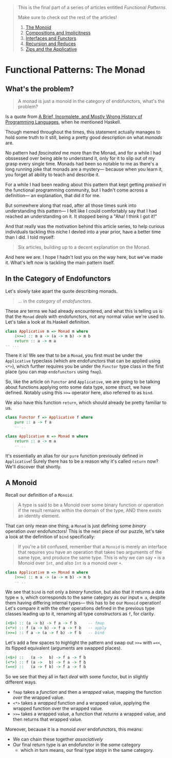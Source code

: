 > This is the final part of a series of articles entitled *Functional Patterns*.
>
> Make sure to check out the rest of the articles!
>
> 1. [The Monoid](https://dev.to/if-els/functional-patterns-the-monoid-22ef)
> 2. [Compositions and Implicitness](https://dev.to/if-els/functional-patterns-composition-and-implicitness-4n08)
> 3. [Interfaces and Functors](https://dev.to/if-els/functional-patterns-interfaces-and-functors-359e)
> 4. [Recursion and Reduces](https://dev.to/if-els/functional-patterns-recursions-and-reduces-jhk)
> 5. [Zips and the Applicative](https://dev.to/if-els/functional-patterns-zips-and-the-applicative-14om)

# Functional Patterns: The Monad

## What's the problem?

> A monad is just a monoid in the category of endofunctors, what's the problem?

Is a quote from [A Brief, Incomplete, and Mostly Wrong History of Programming Languages](http://james-iry.blogspot.com/2009/05/brief-incomplete-and-mostly-wrong.html), when he mentioned Haskell.

Though memed throughout the times, this statement actually manages to hold some truth to it still, being a pretty good description on what *monads* are.

No pattern had *fascinated* me more than the Monad, and for a while I had obssessed over being able to understand it, only for it to slip out of my grasp every single time. Monads had been so notable to me as there's a long running joke that monads are a mystery— because when you learn it, you forget all ability to teach and describe it.

For a while I had been reading about this pattern that kept getting *praised* in the functional programming community, but I hadn't come across a definition— an explanation, that did *it* for me.

But somewhere along that road, after all those times sunk into understanding this pattern— I felt like I could comfortably say that I had reached an understanding on it. It stopped being a "Aha! I think I got it!"

And that really was the motivation behind this article series, to help curious individuals tackling this niche I devled into a year prior, have a better time than I did. I told myself:

> Six articles, building up to a decent explanation on the Monad.

And here we are. I hope I hadn't lost you on the way here, but we've made it. What's left now is tackling the main pattern itself.

## In the Category of Endofunctors

Let's slowly take apart the quote describing monads.

> ... in the *category* of *endofunctors*.

These are terms we had already encountered, and what this is telling us is that the `Monad` *deals* with endofunctors, not any normal value we're used to. Let's take a look at its Haskell definition.

```hs
class Applicative m => Monad m where
    (>>=) :: m a -> (a -> m b) -> m b
    return :: a -> m a
-- ...
```

There it is! We see that to be a `Monad`, you first must be under the `Applicative` typeclass (which are endofunctors that can be applied using `<*>`), which further requires you be under the `Functor` type class in the first place (you can map `endofunctors` using `fmap`).

So, like the article on `Functor` and `Applicative`, we are going to be talking about functions applying onto some data type, some struct, we have defined. Notably using this `>>=` operator here, also referred to as `bind`.

We also have this function `return`, which should already be pretty familiar to us.

```hs
class Functor f => Applicative f where
    pure :: a -> f a
    -- ..

class Applicative m => Monad m where
    return :: a -> m a
    -- ..
```

It's essentially an alias for our `pure` function previously defined in `Applicative`! Surely there has to be a reason why it's called `return` now? We'll discover that shortly.

## A Monoid
Recall our definition of a `Monoid`.

> A type is said to be a Monoid over some binary function or operation if the result remains within the domain of the type, AND there exists an identity element.

That can only mean one thing, a `Monad` is just defining some *binary* operation *over* endofunctors! This is the next piece of our puzzle, let's take a look at the definition of `bind` specifically:

> If you're a bit confused, remember that a `Monoid` is merely an interface that requires you have an operation that takes two arguments of the same type, and produce the same type. This is why we can say `+` is a Monoid over `Int`, and also `Int` is a monoid over `+`.

```hs
class Applicative m => Monad m where
    (>>=) :: m a -> (a -> m b) -> m b
    -- ..
```

We see that `bind` is not only a *binary* function, but also that it returns a data type `m b`, which corresponds to the same category as our input `m a`, despite them having differing internal types— this has to be our `Monoid` operation! Let's compare it with the other operations defined in the previous type classes leading up to it, renaming all type constructors as `f`, for clarity.

```hs
(<$>) :: (a -> b) -> f a -> f b     -- fmap
(<*>) :: f (a -> b) -> f a -> f b   -- apply
(>>=) :: f a -> (a -> f b) -> f b   -- bind
```

Let's add a few spaces to highlight the pattern and swap out `>>=` with `=<<`, its flipped equivalent (arguments are swapped places).

```hs
(<$>) ::   (a ->   b) -> f a -> f b
(<*>) :: f (a ->   b) -> f a -> f b
(=<<) ::   (a -> f b) -> f a -> f b
```

So we see that they all in fact *deal* with some functor, but in slightly different ways. 

- `fmap` takes a *function* and then a *wrapped* value, mapping the function *over* the wrapped value.
- `<*>` takes a *wrapped* function and a wrapped value, applying the wrapped function over the wrapped value.
- `>>=` takes a wrapped value, a function that *returns* a wrapped value, and then returns that wrapped value.

Moreover, because it is a monoid *over* endofunctors, this means:

- We can chain these together *associatively*
- Our final return type is an endofunctor in the *same* category
    - which in turn means, our final type *stays* in the same category.


